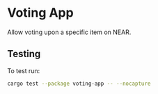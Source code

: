 # Voting App

Allow voting upon a specific item on NEAR.

## Testing
To test run:
```bash
cargo test --package voting-app -- --nocapture
```
